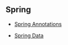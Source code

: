 Spring
---

- [Spring Annotations](https://springframework.guru/spring-framework-annotations/)

- [Spring Data](./spring-data.md)
